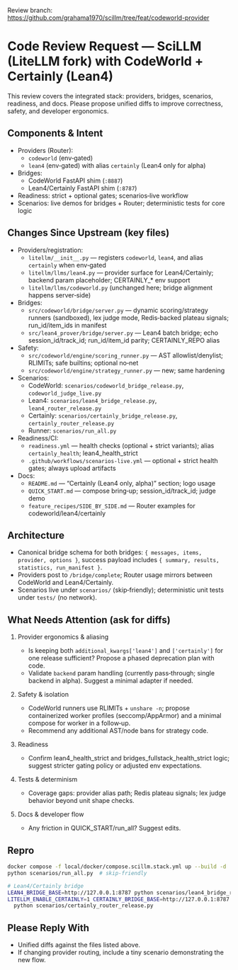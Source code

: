 Review branch: https://github.com/grahama1970/scillm/tree/feat/codeworld-provider

# Code Review Request — SciLLM (LiteLLM fork) with CodeWorld + Certainly (Lean4)

This review covers the integrated stack: providers, bridges, scenarios, readiness, and docs. Please propose unified diffs to improve correctness, safety, and developer ergonomics.

## Components & Intent
- Providers (Router):
  - `codeworld` (env‑gated)
  - `lean4` (env‑gated) with alias `certainly` (Lean4 only for alpha)
- Bridges:
  - CodeWorld FastAPI shim (`:8887`)
  - Lean4/Certainly FastAPI shim (`:8787`)
- Readiness: strict + optional gates; scenarios‑live workflow
- Scenarios: live demos for bridges + Router; deterministic tests for core logic

## Changes Since Upstream (key files)
- Providers/registration:
  - `litellm/__init__.py` — registers `codeworld`, `lean4`, and alias `certainly` when env‑gated
  - `litellm/llms/lean4.py` — provider surface for Lean4/Certainly; backend param placeholder; CERTAINLY_* env support
  - `litellm/llms/codeworld.py` (unchanged here; bridge alignment happens server‑side)
- Bridges:
  - `src/codeworld/bridge/server.py` — dynamic scoring/strategy runners (sandboxed), lex judge mode, Redis‑backed plateau signals; run_id/item_ids in manifest
  - `src/lean4_prover/bridge/server.py` — Lean4 batch bridge; echo session_id/track_id; run_id/item_id parity; CERTAINLY_REPO alias
- Safety:
  - `src/codeworld/engine/scoring_runner.py` — AST allowlist/denylist; RLIMITs; safe builtins; optional no‑net
  - `src/codeworld/engine/strategy_runner.py` — new; same hardening
- Scenarios:
  - CodeWorld: `scenarios/codeworld_bridge_release.py`, `codeworld_judge_live.py`
  - Lean4: `scenarios/lean4_bridge_release.py`, `lean4_router_release.py`
  - Certainly: `scenarios/certainly_bridge_release.py`, `certainly_router_release.py`
  - Runner: `scenarios/run_all.py`
- Readiness/CI:
  - `readiness.yml` — health checks (optional + strict variants); alias `certainly_health`; lean4_health_strict
  - `.github/workflows/scenarios-live.yml` — optional + strict health gates; always upload artifacts
- Docs:
  - `README.md` — “Certainly (Lean4 only, alpha)” section; logo usage
  - `QUICK_START.md` — compose bring‑up; session_id/track_id; judge demo
  - `feature_recipes/SIDE_BY_SIDE.md` — Router examples for codeworld/lean4/certainly

## Architecture
- Canonical bridge schema for both bridges: `{ messages, items, provider, options }`, success payload includes `{ summary, results, statistics, run_manifest }`.
- Providers post to `/bridge/complete`; Router usage mirrors between CodeWorld and Lean4/Certainly.
- Scenarios live under `scenarios/` (skip‑friendly); deterministic unit tests under `tests/` (no network).

## What Needs Attention (ask for diffs)
1) Provider ergonomics & aliasing
   - Is keeping both `additional_kwargs['lean4']` and `['certainly']` for one release sufficient? Propose a phased deprecation plan with code.
   - Validate `backend` param handling (currently pass‑through; single backend in alpha). Suggest a minimal adapter if needed.

2) Safety & isolation
   - CodeWorld runners use RLIMITs + `unshare -n`; propose containerized worker profiles (seccomp/AppArmor) and a minimal compose for worker in a follow‑up.
   - Recommend any additional AST/node bans for strategy code.

3) Readiness
   - Confirm lean4_health_strict and bridges_fullstack_health_strict logic; suggest stricter gating policy or adjusted env expectations.

4) Tests & determinism
   - Coverage gaps: provider alias path; Redis plateau signals; lex judge behavior beyond unit shape checks.

5) Docs & developer flow
   - Any friction in QUICK_START/run_all? Suggest edits.

## Repro
```bash
docker compose -f local/docker/compose.scillm.stack.yml up --build -d
python scenarios/run_all.py  # skip‑friendly

# Lean4/Certainly bridge
LEAN4_BRIDGE_BASE=http://127.0.0.1:8787 python scenarios/lean4_bridge_release.py
LITELLM_ENABLE_CERTAINLY=1 CERTAINLY_BRIDGE_BASE=http://127.0.0.1:8787 \
  python scenarios/certainly_router_release.py
```

## Please Reply With
- Unified diffs against the files listed above.
- If changing provider routing, include a tiny scenario demonstrating the new flow.
